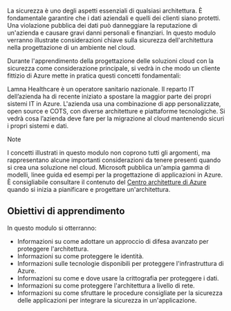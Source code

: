La sicurezza è uno degli aspetti essenziali di qualsiasi architettura. È fondamentale garantire che i dati aziendali e quelli dei clienti siano protetti. Una violazione pubblica dei dati può danneggiare la reputazione di un'azienda e causare gravi danni personali e finanziari. In questo modulo verranno illustrate considerazioni chiave sulla sicurezza dell'architettura nella progettazione di un ambiente nel cloud.

Durante l'apprendimento della progettazione delle soluzioni cloud con la sicurezza come considerazione principale, si vedrà in che modo un cliente fittizio di Azure mette in pratica questi concetti fondamentali:

Lamna Healthcare è un operatore sanitario nazionale. Il reparto IT dell’azienda ha di recente iniziato a spostare la maggior parte dei propri sistemi IT in Azure. L'azienda usa una combinazione di app personalizzate, open source e COTS, con diverse architetture e piattaforme tecnologiche. Si vedrà cosa l’azienda deve fare per la migrazione al cloud mantenendo sicuri i propri sistemi e dati.

> [!NOTE]
> I concetti illustrati in questo modulo non coprono tutti gli argomenti, ma rappresentano alcune importanti considerazioni da tenere presenti quando si crea una soluzione nel cloud. Microsoft pubblica un'ampia gamma di modelli, linee guida ed esempi per la progettazione di applicazioni in Azure. È consigliabile consultare il contenuto del [Centro architetture di Azure](https://docs.microsoft.com/azure/architecture/) quando si inizia a pianificare e progettare un'architettura.

## <a name="learning-objectives"></a>Obiettivi di apprendimento

In questo modulo si otterranno:

- Informazioni su come adottare un approccio di difesa avanzato per proteggere l'architettura.
- Informazioni su come proteggere le identità.
- Informazioni sulle tecnologie disponibili per proteggere l'infrastruttura di Azure.
- Informazioni su come e dove usare la crittografia per proteggere i dati.
- Informazioni su come proteggere l'architettura a livello di rete.
- Informazioni su come sfruttare le procedure consigliate per la sicurezza delle applicazioni per integrare la sicurezza in un'applicazione.
